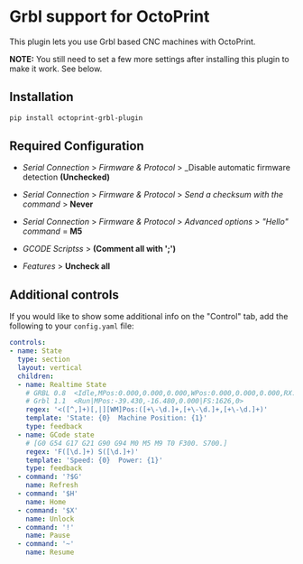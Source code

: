 # Grbl support for OctoPrint

This plugin lets you use Grbl based CNC machines with OctoPrint.

**NOTE:** You still need to set a few more settings after installing
this plugin to make it work. See below.

## Installation

```bash
pip install octoprint-grbl-plugin
```

## Required Configuration

- _Serial Connection_ > _Firmware & Protocol_ > _Disable automatic firmware detection **(Unchecked)**
- _Serial Connection_ > _Firmware & Protocol_ > _Send a checksum with the command_ > **Never**
- _Serial Connection_ > _Firmware & Protocol_ > _Advanced options_ > _"Hello" command_ = **M5**

- _GCODE Scriptss_ > **(Comment all with ';')**
- _Features_ > **Uncheck all**



## Additional controls

If you would like to show some additional info on the "Control" tab,
add the following to your `config.yaml` file:

```yaml
controls:
- name: State
  type: section
  layout: vertical
  children:
  - name: Realtime State
    # GRBL 0.8  <Idle,MPos:0.000,0.000,0.000,WPos:0.000,0.000,0.000,RX:3,0/0>
    # Grbl 1.1  <Run|MPos:-39.430,-16.480,0.000|FS:1626,0>
    regex: '<([^,]+)[,|][WM]Pos:([+\-\d.]+,[+\-\d.]+,[+\-\d.]+)'
    template: 'State: {0}  Machine Position: {1}'
    type: feedback
  - name: GCode state
    # [G0 G54 G17 G21 G90 G94 M0 M5 M9 T0 F300. S700.]
    regex: 'F([\d.]+) S([\d.]+)'
    template: 'Speed: {0}  Power: {1}'
    type: feedback
  - command: '?$G'
    name: Refresh
  - command: '$H'
    name: Home
  - command: '$X'
    name: Unlock
  - command: '!'
    name: Pause
  - command: '~'
    name: Resume
```
